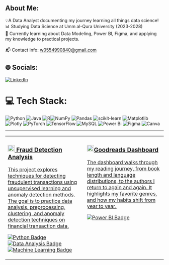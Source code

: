 ## About Me:
💡A Data Analyst documenting my journey learning all things data science!<br/>📊 Studying Data Science at Umm al-Qura University (2023-2028)<br/>🌱 Currently learning about Data Modeling, Power BI, Figma, and applying my knowledge to practical projects. <br/><br>📬 Contact Info: w0554990840@gmail.com

## 🌐 Socials:
[![LinkedIn](https://img.shields.io/badge/LinkedIn-%230077B5.svg?logo=linkedin&logoColor=white)](https://www.linkedin.com/in/sarah-naif-aljohani/) 

# 💻 Tech Stack:
![Python](https://img.shields.io/badge/python-3670A0?style=for-the-badge&logo=python&logoColor=ffdd54) ![Java](https://img.shields.io/badge/java-%23ED8B00.svg?style=for-the-badge&logo=openjdk&logoColor=white) ![R](https://img.shields.io/badge/r-%23276DC3.svg?style=for-the-badge&logo=r&logoColor=white)![NumPy](https://img.shields.io/badge/numpy-%23013243.svg?style=for-the-badge&logo=numpy&logoColor=white) ![Pandas](https://img.shields.io/badge/pandas-%23150458.svg?style=for-the-badge&logo=pandas&logoColor=white) ![scikit-learn](https://img.shields.io/badge/scikit--learn-%23F7931E.svg?style=for-the-badge&logo=scikit-learn&logoColor=white) ![Matplotlib](https://img.shields.io/badge/Matplotlib-%23ffffff.svg?style=for-the-badge&logo=Matplotlib&logoColor=black) ![Plotly](https://img.shields.io/badge/Plotly-%233F4F75.svg?style=for-the-badge&logo=plotly&logoColor=white) ![PyTorch](https://img.shields.io/badge/PyTorch-%23EE4C2C.svg?style=for-the-badge&logo=PyTorch&logoColor=white) ![TensorFlow](https://img.shields.io/badge/TensorFlow-%23FF6F00.svg?style=for-the-badge&logo=TensorFlow&logoColor=white) ![MySQL](https://img.shields.io/badge/mysql-4479A1.svg?style=for-the-badge&logo=mysql&logoColor=white) ![Power Bi](https://img.shields.io/badge/power_bi-F2C811?style=for-the-badge&logo=powerbi&logoColor=black) ![Figma](https://img.shields.io/badge/figma-%23F24E1E.svg?style=for-the-badge&logo=figma&logoColor=white) ![Canva](https://img.shields.io/badge/Canva-%2300C4CC.svg?style=for-the-badge&logo=Canva&logoColor=white)

---

<table width="100%">
  <tr>
    <td width="50%" valign="top">
      <a href="https://github.com/SaraNaifAljohani/Fraud-Detection-Analysis-Project">
        <h3><img src="https://em-content.zobj.net/source/microsoft-teams/337/lock-with-key_1f512.png" width="22" height="22"> Fraud Detection Analysis</h3>
        <p>This project explores techniques for detecting fraudulent transactions using unsupervised learning and anomaly detection methods. The goal is to practice data analysis, preprocessing, clustering, and anomaly detection techniques on financial transaction data.</p>
        <p>
          <img src="https://img.shields.io/badge/python-3670A0?style=for-the-badge&logo=python&logoColor=ffdd54) ![Java](https://img.shields.io/badge/java-%23ED8B00.svg?style=for-the-badge&logo=openjdk&logoColor=white" alt="Python Badge">
          <img src="https://img.shields.io/badge/Data%20Analysis-ffe199?style=for-the-badge" alt="Data Analysis Badge">
          <img src="https://img.shields.io/badge/Machine%20Learning-3571A1?style=for-the-badge&logo=neural-network&logoColor=white" alt="Machine Learning Badge">
        </p>
      </a>
    </td>
    <td width="50%" valign="top">
      <a href="https://github.com/SaraNaifAljohani/Goodreads-Dashboard">
        <h3><img src="https://em-content.zobj.net/source/microsoft-teams/337/hammer-and-wrench_1f6e0-fe0f.png" width="22" height="22">Goodreads Dashboard</h3>
        <p>The dashboard walks through my reading journey, from book length and language distributions, to the authors I return to again and again. It highlights my favorite genres, and how my habits shift from year to year.</p>
        <p>
          <img src="[BADGE_URL_4](https://img.shields.io/badge/Power%20BI-F2C811?style=for-the-badge&logo=power%20bi&logoColor=black)" alt="Power BI Badge">
        </p>
      </a>
    </td>
  </tr>
</table>
